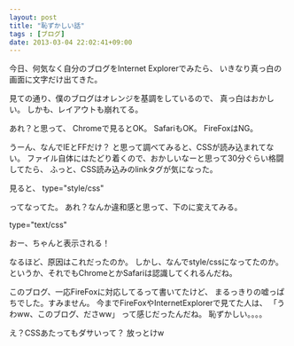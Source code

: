 ```yaml
---
layout: post
title: "恥ずかしい話"
tags : [ブログ]
date: 2013-03-04 22:02:41+09:00
---
```


今日、何気なく自分のブログをInternet Explorerでみたら、
いきなり真っ白の画面に文字だけ出てきた。

見ての通り、僕のブログはオレンジを基調をしているので、
真っ白はおかしい。
しかも、レイアウトも崩れてる。

あれ？と思って、
Chromeで見るとOK。
SafariもOK。
FireFoxはNG。

うーん、なんでIEとFFだけ？
と思って調べてみると、CSSが読み込まれてない。
ファイル自体にはたどり着くので、おかしいなーと思って30分ぐらい格闘してたら、
ふっと、CSS読み込みのlinkタグが気になった。

見ると、
type="style/css"

ってなってた。
あれ？なんか違和感と思って、下のに変えてみる。

type="text/css"

おー、ちゃんと表示される！


なるほど、原因はこれだったのか。
しかし、なんでstyle/cssになってたのか。
というか、それでもChromeとかSafariは認識してくれるんだね。

このブログ、一応FireFoxに対応してるって書いてたけど、
まるっきりの嘘っぱちでした。すみません。
今までFireFoxやInternetExplorerで見てた人は、
「うわww、このブログ、ださww」
って感じだったんだね。
恥ずかしい。。。。

え？CSSあたってもダサいって？
放っとけw
